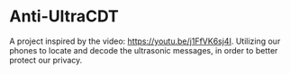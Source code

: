 # Anti-UltraCDT
A project inspired by the video: https://youtu.be/j1FfVK6sj4I. Utilizing our phones to locate and decode the ultrasonic messages, in order to better protect our privacy.
